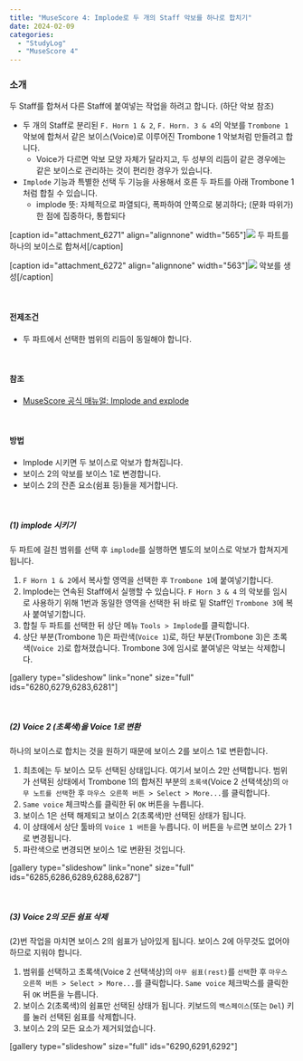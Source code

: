 ```yaml
---
title: "MuseScore 4: Implode로 두 개의 Staff 악보를 하나로 합치기"
date: 2024-02-09
categories: 
  - "StudyLog"
  - "MuseScore 4"
---
```


### **소개**

두 Staff를 합쳐서 다른 Staff에 붙여넣는 작업을 하려고 합니다. (하단 악보 참조)

- 두 개의 Staff로 분리된 `F. Horn 1 & 2`, `F. Horn. 3 & 4`의 악보를 `Trombone 1` 악보에 합쳐서 같은 보이스(Voice)로 이루어진 Trombone 1 악보처럼 만들려고 합니다.
    - Voice가 다르면 악보 모양 자체가 달라지고, 두 성부의 리듬이 같은 경우에는 같은 보이스로 관리하는 것이 편리한 경우가 있습니다.
- `Implode` 기능과 특별한 선택 두 기능을 사용해서 호른 두 파트를 아래 Trombone 1 처럼 합칠 수 있습니다.
    - implode 뜻: 자체적으로 파열되다, 폭파하여 안쪽으로 붕괴하다; (문화 따위가) 한 점에 집중하다, 통합되다

\[caption id="attachment\_6271" align="alignnone" width="565"\]![](./assets/img/wp-content/uploads/2024/02/스크린샷-2024-02-09-오후-10.20.35-복사본.jpg) 두 파트를 하나의 보이스로 합쳐서\[/caption\]

\[caption id="attachment\_6272" align="alignnone" width="563"\]![](./assets/img/wp-content/uploads/2024/02/스크린샷-2024-02-09-오후-10.48.05-복사본.jpg) 악보를 생성\[/caption\]

 

#### **전제조건**

- 두 파트에서 선택한 범위의 리듬이 동일해야 합니다.

 

#### **참조**

- [MuseScore 공식 매뉴얼: Implode and explode](https://musescore.org/en/handbook/4/implode-and-explode)

 

#### **방법**

- Implode 시키면 두 보이스로 악보가 합쳐집니다.
- 보이스 2의 악보를 보이스 1로 변경합니다.
- 보이스 2의 잔존 요소(쉼표 등)들을 제거합니다.

 

##### **(1) implode 시키기**

두 파트에 걸친 범위를 선택 후 `implode`를 실행하면 별도의 보이스로 악보가 합쳐지게 됩니다.

1. `F Horn 1 & 2`에서 복사할 영역을 선택한 후 `Trombone 1`에 붙여넣기합니다.
2. Implode는 연속된 Staff에서 실행할 수 있습니다. `F Horn 3 & 4` 의 악보를 임시로 사용하기 위해 1번과 동일한 영역을 선택한 뒤 바로 밑 Staff인 `Trombone 3`에 복사 붙여넣기합니다.
3. 합칠 두 파트를 선택한 뒤 상단 메뉴 `Tools > Implode`를 클릭합니다.
4. 상단 부분(Trombone 1)은 파란색(`Voice 1`)로, 하단 부분(Trombone 3)은 초록색(`Voice 2`)로 합쳐졌습니다. Trombone 3에 임시로 붙여넣은 악보는 삭제합니다.

\[gallery type="slideshow" link="none" size="full" ids="6280,6279,6283,6281"\]

 

##### **(2) Voice 2 (초록색)을 Voice 1로 변환**

하나의 보이스로 합치는 것을 원하기 때문에 보이스 2를 보이스 1로 변환합니다.

1. 최초에는 두 보이스 모두 선택된 상태입니다. 여기서 보이스 2만 선택합니다. 범위가 선택된 상태에서 Trombone 1의 합쳐진 부분의 `초록색`(Voice 2 선택색상)의 `아무 노트를 선택`한 후 `마우스 오른쪽 버튼 > Select > More...`를 클릭합니다.
2. `Same voice` 체크박스를 클릭한 뒤 `OK` 버튼을 누릅니다.
3. 보이스 1은 선택 해제되고 보이스 2(초록색)만 선택된 상태가 됩니다.
4. 이 상태에서 상단 툴바의 `Voice 1 버튼`을 누릅니다. 이 버튼을 누르면 보이스 2가 1로 변경됩니다.
5. 파란색으로 변경되면 보이스 1로 변환된 것입니다.

\[gallery type="slideshow" link="none" size="full" ids="6285,6286,6289,6288,6287"\]

 

##### **(3) Voice 2의 모든 쉼표 삭제**

(2)번 작업을 마치면 보이스 2의 쉼표가 남아있게 됩니다. 보이스 2에 아무것도 없어야 하므로 지워야 합니다.

1. 범위를 선택하고 초록색(Voice 2 선택색상)의 `아무 쉼표(rest)`를 `선택`한 후 `마우스 오른쪽 버튼 > Select > More...`를 클릭합니다. `Same voice` 체크박스를 클릭한 뒤 `OK` 버튼을 누릅니다.
2. 보이스 2(초록색)의 쉼표만 선택된 상태가 됩니다. 키보드의 `백스페이스`(또는 `Del`) 키를 눌러 선택된 쉼표를 삭제합니다.
3. 보이스 2의 모든 요소가 제거되었습니다.

\[gallery type="slideshow" size="full" ids="6290,6291,6292"\]
